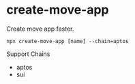 # create-move-app

Create move app faster.

```shell
npx create-move-app [name] --chain=aptos
```

Support Chains

* aptos
* sui

